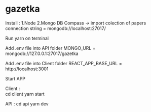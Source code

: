 # gazetka

Install :
  1.Node
  2.Mongo DB Compass  -> import colection of papers  connection string  = mongodb://localhost:27017/
  


Run yarn  on terminal
    
 Add .env file into API folder 
MONGO_URL = mongodb://127.0.0.1:27017/gazetka

    
 Add .env file into Client folder 
 REACT_APP_BASE_URL = http://localhost:3001

Start APP 

  Client :                            
    cd client 
     yarn start 

    
  API  :
    cd api 
    yarn dev 
  
